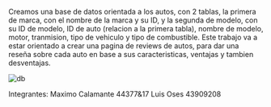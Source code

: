 Creamos una base de datos orientada a los autos, con 2 tablas, la primera de marca, 
con el nombre de la marca y su ID, y la segunda de modelo, con su ID de modelo, ID de
auto (relacion a la primera tabla), nombre de modelo, motor, tranmision, tipo de 
vehiculo y tipo de combustible.
Este trabajo va a estar orientado a crear una pagina de reviews de autos, para dar 
una reseña sobre cada auto en base a sus caracteristicas, ventajas y tambien
desventajas.



![db](https://github.com/user-attachments/assets/a91c04b9-04b5-4d68-93f6-0bba7e9b2f7d)

Integrantes: Maximo Calamante 44377&17
             Luis Oses 43909208
